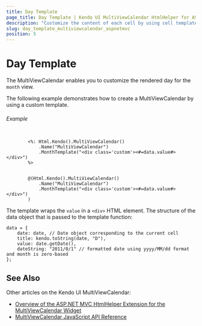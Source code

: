 ```yaml
---
title: Day Template
page_title: Day Template | Kendo UI MultiViewCalendar HtmlHelper for ASP.NET MVC
description: "Customize the content of each cell by using cell templates when working with the Kendo UI MultiViewCalendar."
slug: day_template_multiviewcalendar_aspnetmvc
position: 5
---
```


# Day Template

The MultiViewCalendar enables you to customize the rendered day for the `month` view.

The following example demonstrates how to create a MultiViewCalendar by using a custom template.

###### Example

```ASPX

        <%: Html.Kendo().MultiViewCalendar()
            .Name("MultiViewCalendar")
            .MonthTemplate("<div class='custom'><#=data.value#></div>")
        %>
```
```Razor

        @(Html.Kendo().MultiViewCalendar()
            .Name("MultiViewCalendar")
            .MonthTemplate("<div class='custom'><#=data.value#></div>")
        )
```

The template wraps the `value` in a `<div>` HTML element. The structure of the data object that is passed to the template function:

    data = {
        date: date, // Date object corresponding to the current cell
        title: kendo.toString(date, "D"),
        value: date.getDate(),
        dateString: "2011/0/1" // formatted date using yyyy/MM/dd format and month is zero-based
    };

## See Also

Other articles on the Kendo UI MultiViewCalendar:

* [Overview of the ASP.NET MVC HtmlHelper Extension for the MultiViewCalendar Widget](/helpers/multiviewcalendar/overview)
* [MultiViewCalendar JavaScript API Reference](http://docs.telerik.com/kendo-ui/api/javascript/ui/multiviewcalendar)
